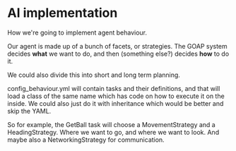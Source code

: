 # AI implementation
How we're going to implement agent behaviour.

Our agent is made up of a bunch of facets, or strategies. The GOAP system decides **what** we want to do, and then
(something else?) decides **how** to do it.

We could also divide this into short and long term planning.

config_behaviour.yml will contain tasks and their definitions, and that will load a class of the same name which has
code on how to execute it on the inside. We could also just do it with inheritance which would be better and skip the 
YAML.

So for example, the GetBall task will choose a MovementStrategy and a HeadingStrategy. Where we want to go, and where
we want to look. And maybe also a NetworkingStrategy for communication.